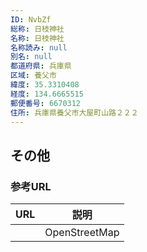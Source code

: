 ```yaml
---
ID: NvbZf
総称: 日枝神社
名称: 日枝神社
名称読み: null
別名: null
都道府県: 兵庫県
区域: 養父市
緯度: 35.3310408
経度: 134.6665515
郵便番号: 6670312
住所: 兵庫県養父市大屋町山路２２２
---
```


## その他

### 参考URL

| URL | 説明          |
| --- | ------------- |
|     | OpenStreetMap |
